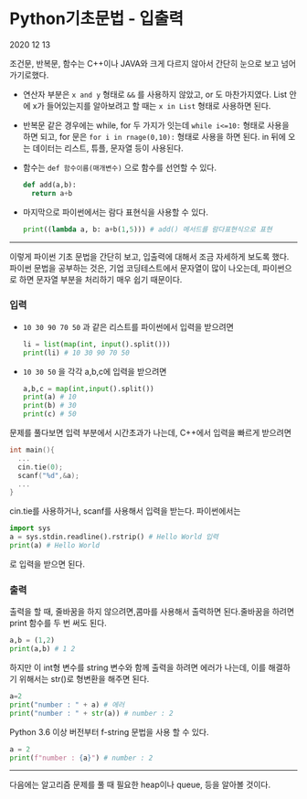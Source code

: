 # Python기초문법 - 입출력

2020 12 13

조건문, 반복문, 함수는 C++이나 JAVA와 크게 다르지 않아서 간단히 눈으로 보고 넘어가기로했다. 

- 연산자 부분은 `x and y` 형태로 `&&` 를 사용하지 않았고, or 도 마찬가지였다. List 안에 x가 들어있는지를 알아보려고 할 때는 `x in List` 형태로 사용하면 된다. 

- 반복문 같은 경우에는 while, for 두 가지가 잇는데 `while i<=10:` 형태로 사용을 하면 되고, for 문은 `for i in rnage(0,10):` 형태로 사용을 하면 된다. in 뒤에 오는 데이터는 리스트, 튜플, 문자열 등이 사용된다.

- 함수는 `def 함수이름(매개변수)` 으로 함수를 선언할 수 있다.

  ```python
  def add(a,b):
    return a+b
  ```

- 마지막으로 파이썬에서는 람다 표현식을 사용할 수 있다. 

  ```python
  print((lambda a, b: a+b(1,5))) # add() 메서드를 람다표현식으로 표현
  ```

---
이렇게 파이썬 기초 문법을 간단히 보고, 입출력에 대해서 조금 자세하게 보도록 했다. 파이썬 문법을 공부하는 것은, 기업 코딩테스트에서 문자열이 많이 나오는데, 파이썬으로 하면 문자열 부분을 처리하기 매우 쉽기 때문이다.

### 입력

- `10 30 90 70 50` 과 같은 리스트를 파이썬에서 입력을 받으려면

  ```python
  li = list(map(int, input().split()))
  print(li) # 10 30 90 70 50
  ```

- `10 30 50` 을 각각 a,b,c에 입력을 받으려면

  ```python
  a,b,c = map(int,input().split())
  print(a) # 10
  print(b) # 30
  print(c) # 50
  ```



문제를 풀다보면 입력 부분에서 시간초과가 나는데, C++에서 입력을 빠르게 받으려면

```c++
int main(){
  ...
  cin.tie(0);
  scanf("%d",&a);
  ...
}
```

cin.tie를 사용하거나, scanf를 사용해서 입력을 받는다. 파이썬에서는

```python
import sys
a = sys.stdin.readline().rstrip() # Hello World 입력
print(a) # Hello World
```

로 입력을 받으면 된다.

### 출력

출력을 할 때, 줄바꿈을 하지 않으려면,콤마를 사용해서 출력하면 된다.줄바꿈을 하려면 print 함수를 두 번 써도 된다.

```python
a,b = (1,2)
print(a,b) # 1 2
```

하지만 이 int형 변수를 string 변수와 함께 출력을 하려면 에러가 나는데, 이를 해결하기 위해서는 str()로 형변환을 해주면 된다.

```python
a=2
print("number : " + a) # 에러
print("number : " + str(a)) # number : 2
```

Python 3.6 이상 버전부터 f-string 문법을 사용 할 수 있다.

```python
a = 2
print(f"number : {a}") # number : 2
```

---

다음에는 알고리즘 문제를 풀 때 필요한 heap이나 queue, 등을 알아볼 것이다.

  